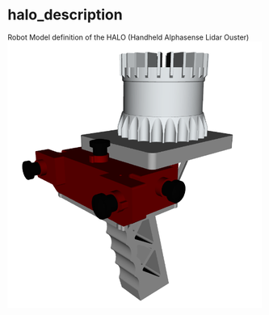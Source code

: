 # halo_description
Robot Model definition of the HALO (Handheld Alphasense Lidar Ouster)
![Halo URDF Model](./doc/halo_urdf_model.png  "Halo URDF Model")
